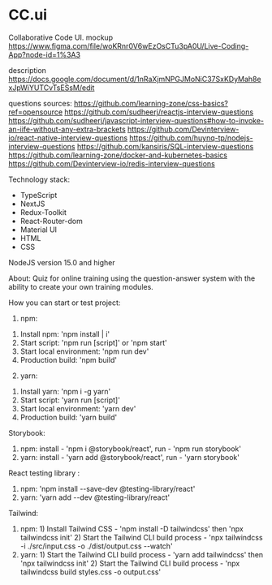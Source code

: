 # CC.ui
Collaborative Code UI.
mockup https://www.figma.com/file/woKRnr0V6wEzOsCTu3pA0U/Live-Coding-App?node-id=1%3A3

description https://docs.google.com/document/d/1nRaXjmNPGJMoNiC37SxKDyMah8exJpWiYUTCvTsESsM/edit

questions sources: 
https://github.com/learning-zone/css-basics?ref=opensource  https://github.com/sudheerj/reactjs-interview-questions  https://github.com/sudheerj/javascript-interview-questions#how-to-invoke-an-iife-without-any-extra-brackets https://github.com/Devinterview-io/react-native-interview-questions https://github.com/huynq-tp/nodejs-interview-questions https://github.com/kansiris/SQL-interview-questions https://github.com/learning-zone/docker-and-kubernetes-basics  https://github.com/Devinterview-io/redis-interview-questions


Technology stack: 
* TypeScript
* NextJS
* Redux-Toolkit
* React-Router-dom
* Material UI
* HTML
* CSS

NodeJS version 15.0 and higher

About:
Quiz for online training  using the question-answer system
with the ability to create your own training modules.

How you can start or test project: 

1. npm: 

1) Install npm: 'npm install | i'
2) Start script: 'npm run [script]' or 'npm start'
3) Start local environment: 'npm run dev'
4) Production build: 'npm build'


2. yarn: 

1) Install yarn: 'npm i -g yarn'
2) Start script: 'yarn run [script]'
3) Start local environment: 'yarn dev'
4) Production build: 'yarn build'

Storybook: 

1. npm: install - 'npm i @storybook/react', run - 'npm run storybook' 
2. yarn: install - 'yarn add @storybook/react', run - 'yarn storybook'  

React testing library : 

1. npm: 'npm install --save-dev @testing-library/react'
2. yarn: 'yarn add --dev @testing-library/react'

Tailwind: 

1. npm: 1) Install Tailwind CSS - 'npm install -D tailwindcss' then 'npx tailwindcss init' 
	  2) Start the Tailwind CLI build process - 'npx tailwindcss -i ./src/input.css -o ./dist/output.css --watch'	
2. yarn: 1) Start the Tailwind CLI build process - 'yarn add tailwindcss' then 'npx tailwindcss init'
	   2) Start the Tailwind CLI build process - 'npx tailwindcss build styles.css -o output.css'